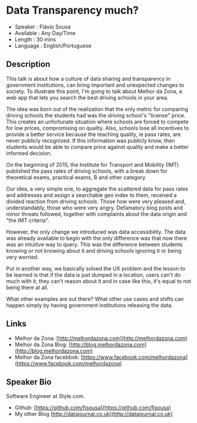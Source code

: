 Data Transparency much?
========================

* Speaker   : Flávio Sousa
* Available : Any Day/Time
* Length    : 30 mins
* Language  : English/Portuguese

Description
-----------

This talk is about how a culture of data sharing and transparency in government institutions, can bring important and unexpected changes to society. To illustrate this point, I'm going to talk about Melhor da Zona, a web app that lets you search the best driving schools in your area.

The idea was born out of the realization that the only metric for comparing driving schools the students had was the driving school's "license" price. This creates an unfortunate situation where schools are forced to compete for low prices, compromising on quality. Also, schools lose all incentives to provide a better service because the teaching quality, ie pass rates, are never publicly recognized. If this information was publicly know, then students would be able to compare price against quality and make a better informed decision.

On the beginning of 2015, the Institute for Transport and Mobility (IMT) published the pass rates of driving schools, with a break down for theoretical exams, practical exams, B and other category.

Our idea, a very simple one, to aggregate the scattered data for pass rates and addresses and assign a searchable geo index to them, received a divided reaction from driving schools. Those how were very pleased and, understandably, those who were very angry. Defamatory blog posts and minor threats followed, together with  complaints about the data origin and "the IMT criteria".

However, the only change we introduced was data accessibility. The data was already available to begin with the only difference was that now there was an intuitive way to query. This was the difference between students knowing or not knowing about it and driving schools ignoring it or being very worried. 

Put in another way, we basically solved the UX problem and the lesson to be learned is that if the data is just dumped in a location, users can't do much with it, they can't reason about it and in case like this, it's equal to not being there at all.

What other examples are out there? What other use cases and shifts can happen simply by having government institutions releasing the data.

Links
-----

* Melhor da Zona: [http://melhordazona.com](http://melhordazona.com)
* Melhor da Zona Blog: [http://blog.melhordazona.com](http://blog.melhordazona.com)
* Melhor da Zona facebbok: [https://www.facebook.com/melhordazona](https://www.facebook.com/melhordazona)

Speaker Bio
-----------

Software Engineer at Style.com.


* Github: [https://github.com/fjsousa](https://github.com/fjsousa)
* My other Blog [http://datajournal.co.uk](http://datajournal.co.uk)
